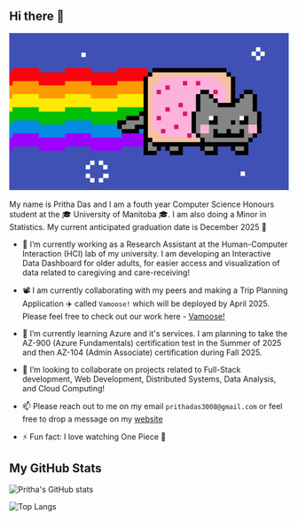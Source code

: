 ## Hi there 👋

![Nyan Cat](/Nyan.gif)

My name is Pritha Das and I am a fouth year Computer Science Honours student at the 🎓 University of Manitoba 🎓. I am also doing a Minor in Statistics. My current anticipated graduation date is December 2025 🍾

- 🔭 I’m currently working as a Research Assistant at the Human-Computer Interaction (HCI) lab of my university. I am developing an Interactive Data Dashboard for older adults, for easier access and visualization of data related to caregiving and care-receiving!

- 📽️ I am currently collaborating with my peers and making a Trip Planning Application ✈️ called `Vamoose!` which will be deployed by April 2025. Please feel free to check out our work here - [Vamoose!](https://github.com/ramanbhandari/vamoose)
  
- 🌱 I’m currently learning Azure and it's services. I am planning to take the AZ-900 (Azure Fundamentals) certification test in the Summer of 2025 and then AZ-104 (Admin Associate) certification during Fall 2025.
  
- 👯 I’m looking to collaborate on projects related to Full-Stack development, Web Development, Distributed Systems, Data Analysis, and Cloud Computing!

- 📫 Please reach out to me on my email `prithadas3008@gmail.com` or feel free to drop a message on my [website](https://prithaxx.github.io/)

- ⚡ Fun fact: I love watching One Piece 🐒

## My GitHub Stats

![Pritha's GitHub stats](https://github-readme-stats.vercel.app/api?username=prithaxx&show_icons=true&theme=transparent)

![Top Langs](https://github-readme-stats.vercel.app/api/top-langs/?username=prithaxx&hide_progress=true&theme=transparent)
